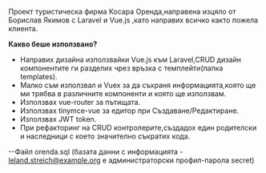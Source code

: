 Проект туристическа фирма Косара Оренда,направена изцяло от Борислав Якимов с Laravel и Vue.js ,като направих всичко както пожела клиента. <br>

<b>Какво беше използвано?</b> <br>
* Направих дизайна използвайки Vue.js към Laravel,CRUD дизайн компонентите ги разделих чрез връзка с темплейти(папка templates).<br>
* Малко съм използвал и Vuex за да съхраня информацията,която ще ми трябва в различните компоненти и която ще използвам.<br>
* Използвах vue-router за пътищата.<br>
* Използвах tinymce-vue за едитор при Създаване/Редактиране.<br>
* Използвах JWT token.
* При рефакторинг на CRUD контролерите,създадох един родителски и наследници с което значително съкратих кода.<br>

--Файл orenda.sql (базата данни с информацията - leland.streich@example.org  е администраторски профил-парола secret)
